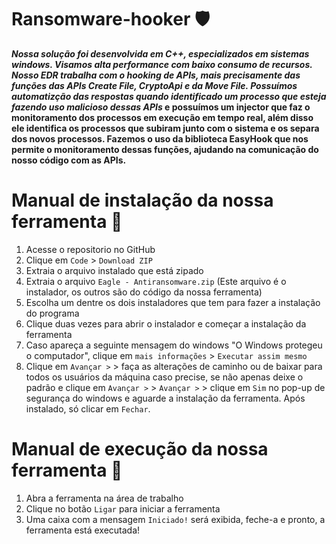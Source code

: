 # Ransomware-hooker 🛡️
***Nossa solução foi desenvolvida em C++, especializados em sistemas windows. Visamos alta performance com baixo consumo de recursos. Nosso EDR trabalha com o hooking de APIs, mais precisamente das funções das APIs Create File, CryptoApi e da Move File. Possuímos automatizção das respostas quando identificado um processo que esteja fazendo uso malicioso dessas APIs* e possuímos um injector que faz o monitoramento dos processos em execução em tempo real, além disso ele identifica os processos que subiram junto com o sistema e os separa dos novos processos. Fazemos o uso da biblioteca EasyHook que nos permite o monitoramento dessas funções, ajudando na comunicação do nosso código com as APIs.**

# Manual de instalação da nossa ferramenta 📜
1. Acesse o repositorio no GitHub 
2. Clique em ```Code``` > ```Download ZIP```
3. Extraia o arquivo instalado que está zipado
4. Extraia o arquivo ```Eagle - Antiransomware.zip``` (Este arquivo é o instalador, os outros são do código da nossa ferramenta)
5. Escolha um dentre os dois instaladores que tem para fazer a instalação do programa
6. Clique duas vezes para abrir o instalador e começar a instalação da ferramenta
7. Caso apareça a seguinte mensagem do windows "O Windows protegeu o computador", clique em ```mais informações``` > ```Executar assim mesmo```
8. Clique em ```Avançar >``` > faça as alterações de caminho ou de baixar para todos os usuários da máquina caso precise, se não apenas deixe o padrão e clique em ```Avançar >``` > ```Avançar >``` > clique em ```Sim``` no pop-up de segurança do windows e aguarde a instalação da ferramenta. Após instalado, só clicar em ```Fechar```.

# Manual de execução da nossa ferramenta 🤺
1. Abra a ferramenta na área de trabalho
2. Clique no botão ```Ligar``` para iniciar a ferramenta
3. Uma caixa com a mensagem ```Iniciado!``` será exibida, feche-a e pronto, a ferramenta está executada! 
